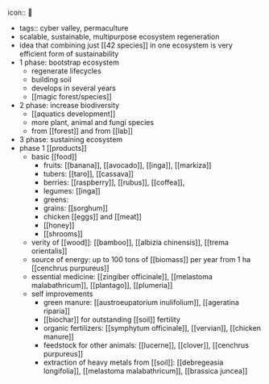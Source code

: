 icon:: 🪷

- tags:: cyber valley, permaculture
- scalable, sustainable, multipurpose ecosystem regeneration
- idea that combining just [[42 species]] in one ecosystem is very efficient form of sustainability
- 1 phase: bootstrap ecosystem
	- regenerate lifecycles
	- building soil
	- develops in several years
	- [[magic forest/species]]
- 2 phase: increase biodiversity
	- [[aquatics development]]
	- more plant, animal and fungi species
	- from [[forest]] and from [[lab]]
- 3 phase: sustaining ecosystem
- phase 1 [[products]]
	- basic [[food]]
		- fruits: [[banana]], [[avocado]], [[inga]], [[markiza]]
		- tubers: [[taro]], [[cassava]]
		- berries: [[raspberry]], [[rubus]], [[coffea]],
		- legumes: [[inga]]
		- greens:
		- grains: [[sorghum]]
		- chicken [[eggs]] and [[meat]]
		- [[honey]]
		- [[shrooms]]
	- verity of [[wood]]: [[bamboo]], [[albizia chinensis]], [[trema orientalis]]
	- source of energy: up to 100 tons of [[biomass]] per year from 1 ha [[cenchrus purpureus]]
	- essential medicine: [[zingiber officinale]], [[melastoma malabathricum]], [[plantago]], [[plumeria]]
	- self improvements
		- green manure: [[austroeupatorium inulifolium]], [[ageratina riparia]]
		- [[biochar]] for outstanding [[soil]] fertility
		- organic fertilizers: [[symphytum officinale]], [[vervian]], [[chicken manure]]
		- feedstock for other animals: [[lucerne]], [[clover]], [[cenchrus purpureus]]
		- extraction of heavy metals from [[soil]]: [[debregeasia longifolia]], [[melastoma malabathricum]], [[brassica juncea]]